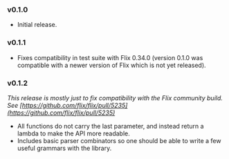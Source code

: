 ### v0.1.0

- Initial release.

### v0.1.1

- Fixes compatibility in test suite with Flix 0.34.0 (version 0.1.0 was compatible with a newer version of Flix which is not yet released).

### v0.1.2

*This release is mostly just to fix compatibility with the Flix community build. See [https://github.com/flix/flix/pull/5235](https://github.com/flix/flix/pull/5235)*

- All functions do not carry the last parameter, and instead return a lambda to make the API more readable.
- Includes basic parser combinators so one should be able to write a few useful grammars with the library.
